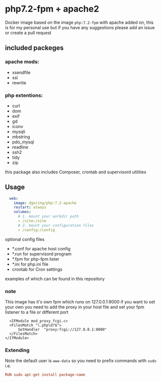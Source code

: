 # php7.2-fpm + apache2
Docker image based on the image `php:7.2-fpm` with apache added on, this is for my personal use but if you have any suggestions please add an issue or create a pull request

## included packeges
### apache mods:
* xsendfile
* ssl
* rewrite

### php extentions:
* curl
* dom
* exif
* gd
* iconv
* mysqli
* mbstring
* pdo_mysql
* readline
* ssh2
* tidy
* zip

this package also includes Composer, crontab and supervisord
utilities

## Usage
```yaml
  web:
    image: dgoring/php:7.2-apache
    restart: always
    volumes:
      # 1. mount your workdir path
      - /site:/site
      # 2. mount your configuration files
      - /config:/config
```
optional config files

- *.conf for apache host config
- *.run for supervisord program
- *.fpm for php-fpm lister
- *.ini for php.ini file
- crontab for Cron settings

examples of which can be found in this repository

### note
This image has it's own fpm which runs on 127.0.0.1:9000
if you want to set your own you need to add the proxy in your host file
and set your fpm listener to a file or different port
```vhost
  <IFModule mod_proxy_fcgi.c>
  <FilesMatch "\.php\d?$">
      SetHandler  "proxy:fcgi://127.0.0.1:8000"
  </FilesMatch>
</IfModule>
```

### Extending
Note the default user is `www-data` so you need to prefix commands with `sudo` i.e.
```conf
RUN sudo apt-get install package-name
```
